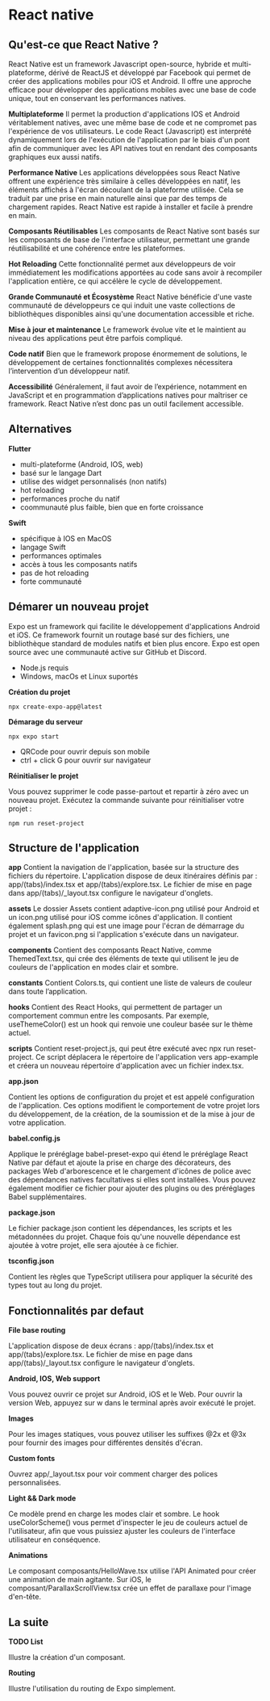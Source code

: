 # React native

## Qu'est-ce que React Native ?

React Native est un framework Javascript open-source, hybride et multi-plateforme, dérivé de ReactJS et développé par Facebook qui permet de créer des applications mobiles pour iOS et Android. Il offre une approche efficace pour développer des applications mobiles avec une base de code unique, tout en conservant les performances natives.

**Multiplateforme**
Il permet la production d'applications IOS et Android véritablement natives, avec une même base de code et ne compromet pas l'expérience de vos utilisateurs. Le code React (Javascript) est interprété dynamiquement lors de l'exécution de l'application par le biais d'un pont afin de communiquer avec les API natives tout en rendant des composants graphiques eux aussi natifs.

**Performance Native**
Les applications développées sous React Native offrent une expérience très similaire à celles développées en natif, les éléments affichés à l'écran découlant de la plateforme utilisée. Cela se traduit par une prise en main naturelle ainsi que par des temps de chargement rapides. React Native est rapide à installer et facile à prendre en main.

**Composants Réutilisables**
Les composants de React Native sont basés sur les composants de base de l'interface utilisateur, permettant une grande réutilisabilité et une cohérence entre les plateformes.

**Hot Reloading**
Cette fonctionnalité permet aux développeurs de voir immédiatement les modifications apportées au code sans avoir à recompiler l'application entière, ce qui accélère le cycle de développement.

**Grande Communauté et Écosystème**
React Native bénéficie d'une vaste communauté de développeurs ce qui induit une vaste collections de bibliothèques disponibles ainsi qu'une documentation accessible et riche.

**Mise à jour et maintenance**
Le framework évolue vite et le maintient au niveau des applications peut être parfois compliqué.

**Code natif**
Bien que le framework propose énormement de solutions, le développement de certaines fonctionnalités complexes nécessitera l’intervention d’un développeur natif.

**Accessibilité**
Généralement, il faut avoir de l’expérience, notamment en JavaScript et en programmation d’applications natives pour maîtriser ce framework. React Native n’est donc pas un outil facilement accessible.

## Alternatives

**Flutter**

- multi-plateforme (Android, IOS, web)
- basé sur le langage Dart
- utilise des widget personnalisés (non natifs)
- hot reloading
- performances proche du natif
- coommunauté plus faible, bien que en forte croissance

**Swift**

- spécifique à IOS en MacOS
- langage Swift
- performances optimales
- accès à tous les composants natifs
- pas de hot reloading
- forte communauté

## Démarer un nouveau projet

Expo est un framework qui facilite le développement d'applications Android et iOS. Ce framework fournit un routage basé sur des fichiers, une bibliothèque standard de modules natifs et bien plus encore. Expo est open source avec une communauté active sur GitHub et Discord.

- Node.js requis
- Windows, macOs et Linux suportés

**Création du projet**

<code>npx create-expo-app@latest</code>

**Démarage du serveur**

<code>npx expo start</code>

- QRCode pour ouvrir depuis son mobile
- ctrl + click G pour ouvrir sur navigateur

**Réinitialiser le projet**

Vous pouvez supprimer le code passe-partout et repartir à zéro avec un nouveau projet. Exécutez la commande suivante pour réinitialiser votre projet :

<code>npm run reset-project</code>

## Structure de l'application

**app**
Contient la navigation de l'application, basée sur la structure des fichiers du répertoire.
L'application dispose de deux itinéraires définis par : app/(tabs)/index.tsx et app/(tabs)/explore.tsx. Le fichier de mise en page dans app/(tabs)/\_layout.tsx configure le navigateur d'onglets.

**assets**
Le dossier Assets contient adaptive-icon.png utilisé pour Android et un icon.png utilisé pour iOS comme icônes d'application. Il contient également splash.png qui est une image pour l'écran de démarrage du projet et un favicon.png si l'application s'exécute dans un navigateur.

**components**
Contient des composants React Native, comme ThemedText.tsx, qui crée des éléments de texte qui utilisent le jeu de couleurs de l'application en modes clair et sombre.

**constants**
Contient Colors.ts, qui contient une liste de valeurs de couleur dans toute l’application.

**hooks**
Contient des React Hooks, qui permettent de partager un comportement commun entre les composants. Par exemple, useThemeColor() est un hook qui renvoie une couleur basée sur le thème actuel.

**scripts**
Contient reset-project.js, qui peut être exécuté avec npx run reset-project. Ce script déplacera le répertoire de l'application vers app-example et créera un nouveau répertoire d'application avec un fichier index.tsx.

**app.json**

Contient les options de configuration du projet et est appelé configuration de l'application. Ces options modifient le comportement de votre projet lors du développement, de la création, de la soumission et de la mise à jour de votre application.

**babel.config.js**

Applique le préréglage babel-preset-expo qui étend le préréglage React Native par défaut et ajoute la prise en charge des décorateurs, des packages Web d'arborescence et le chargement d'icônes de police avec des dépendances natives facultatives si elles sont installées. Vous pouvez également modifier ce fichier pour ajouter des plugins ou des préréglages Babel supplémentaires.

**package.json**

Le fichier package.json contient les dépendances, les scripts et les métadonnées du projet. Chaque fois qu'une nouvelle dépendance est ajoutée à votre projet, elle sera ajoutée à ce fichier.

**tsconfig.json**

Contient les règles que TypeScript utilisera pour appliquer la sécurité des types tout au long du projet.

## Fonctionnalités par defaut

**File base routing**

L'application dispose de deux écrans : app/(tabs)/index.tsx et app/(tabs)/explore.tsx. Le fichier de mise en page dans app/(tabs)/\_layout.tsx configure le navigateur d'onglets.

**Android, IOS, Web support**

Vous pouvez ouvrir ce projet sur Android, iOS et le Web. Pour ouvrir la version Web, appuyez sur w dans le terminal après avoir exécuté le projet.

**Images**

Pour les images statiques, vous pouvez utiliser les suffixes @2x et @3x pour fournir des images pour différentes densités d'écran.

**Custom fonts**

Ouvrez app/\_layout.tsx pour voir comment charger des polices personnalisées.

**Light && Dark mode**

Ce modèle prend en charge les modes clair et sombre. Le hook useColorScheme() vous permet d'inspecter le jeu de couleurs actuel de l'utilisateur, afin que vous puissiez ajuster les couleurs de l'interface utilisateur en conséquence.

**Animations**

Le composant composants/HelloWave.tsx utilise l'API Animated pour créer une animation de main agitante. Sur iOS, le composant/ParallaxScrollView.tsx crée un effet de parallaxe pour l'image d'en-tête.

## La suite

**TODO List**

Illustre la création d'un composant.

**Routing**

Illustre l'utilisation du routing de Expo simplement.
